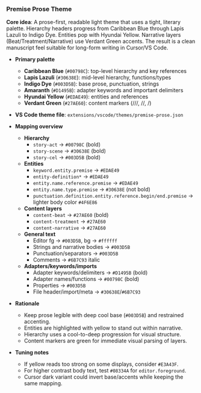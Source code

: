 ### Premise Prose Theme

**Core idea**: A prose-first, readable light theme that uses a tight, literary palette. Hierarchy headers progress from Caribbean Blue through Lapis Lazuli to Indigo Dye. Entities pop with Hyundai Yellow. Narrative layers (Beat/Treatment/Narrative) use Verdant Green accents. The result is a clean manuscript feel suitable for long-form writing in Cursor/VS Code.

- **Primary palette**

  - **Caribbean Blue** (`#00798C`): top-level hierarchy and key references
  - **Lapis Lazuli** (`#30638E`): mid-level hierarchy, functions/types
  - **Indigo Dye** (`#003D5B`): base prose, punctuation, strings
  - **Amaranth** (`#D1495B`): adapter keywords and important delimiters
  - **Hyundai Yellow** (`#EDAE49`): entities and references
  - **Verdant Green** (`#27AE60`): content markers (///, //, /)

- **VS Code theme file**: `extensions/vscode/themes/premise-prose.json`

- **Mapping overview**

  - **Hierarchy**
    - `story-act` → `#00798C` (bold)
    - `story-scene` → `#30638E` (bold)
    - `story-cel` → `#003D5B` (bold)
  - **Entities**
    - `keyword.entity.premise` → `#EDAE49`
    - `entity-definition*` → `#EDAE49`
    - `entity.name.reference.premise` → `#EDAE49`
    - `entity.name.type.premise` → `#30638E` (not bold)
    - `punctuation.definition.entity.reference.begin/end.premise` → lighter body color `#4F6E86`
  - **Content layers**
    - `content-beat` → `#27AE60` (bold)
    - `content-treatment` → `#27AE60`
    - `content-narrative` → `#27AE60`
  - **General text**
    - Editor fg → `#003D5B`, bg → `#ffffff`
    - Strings and narrative bodies → `#003D5B`
    - Punctuation/separators → `#003D5B`
    - Comments → `#6B7C93` italic
  - **Adapters/keywords/imports**
    - Adapter keywords/delimiters → `#D1495B` (bold)
    - Adapter names/functions → `#00798C` (bold)
    - Properties → `#003D5B`
    - File header/import/meta → `#30638E`/`#6B7C93`

- **Rationale**

  - Keep prose legible with deep cool base (`#003D5B`) and restrained accenting.
  - Entities are highlighted with yellow to stand out within narrative.
  - Hierarchy uses a cool-to-deep progression for visual structure.
  - Content markers are green for immediate visual parsing of layers.

- **Tuning notes**
  - If yellow reads too strong on some displays, consider `#E3A43F`.
  - For higher contrast body text, test `#08334A` for `editor.foreground`.
  - Cursor dark variant could invert base/accents while keeping the same mapping.
